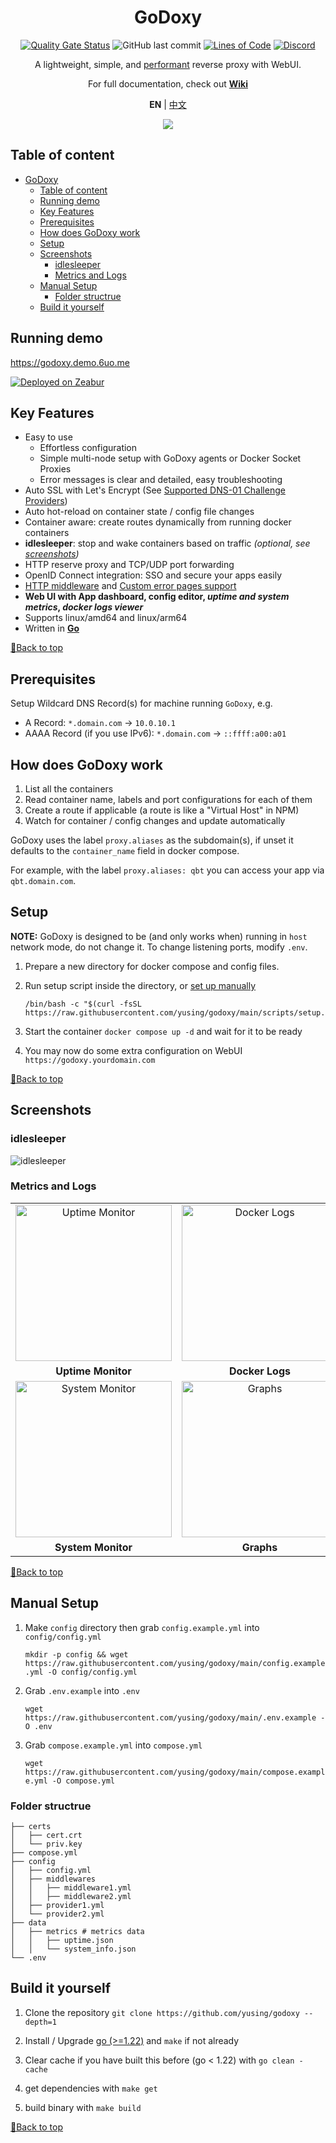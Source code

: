 <div align="center">

# GoDoxy

[![Quality Gate Status](https://sonarcloud.io/api/project_badges/measure?project=yusing_go-proxy&metric=alert_status)](https://sonarcloud.io/summary/new_code?id=yusing_godoxy)
![GitHub last commit](https://img.shields.io/github/last-commit/yusing/godoxy)
[![Lines of Code](https://sonarcloud.io/api/project_badges/measure?project=yusing_go-proxy&metric=ncloc)](https://sonarcloud.io/summary/new_code?id=yusing_godoxy)
[![Discord](https://dcbadge.limes.pink/api/server/umReR62nRd?style=flat)](https://discord.gg/umReR62nRd)

A lightweight, simple, and [performant](https://github.com/yusing/godoxy/wiki/Benchmarks) reverse proxy with WebUI.

For full documentation, check out **[Wiki](https://github.com/yusing/godoxy/wiki)**

**EN** | <a href="README_CHT.md">中文</a>

<img src="screenshots/webui.jpg" style="max-width: 650">

</div>

## Table of content

<!-- TOC -->

- [GoDoxy](#godoxy)
  - [Table of content](#table-of-content)
  - [Running demo](#running-demo)
  - [Key Features](#key-features)
  - [Prerequisites](#prerequisites)
  - [How does GoDoxy work](#how-does-godoxy-work)
  - [Setup](#setup)
  - [Screenshots](#screenshots)
    - [idlesleeper](#idlesleeper)
    - [Metrics and Logs](#metrics-and-logs)
  - [Manual Setup](#manual-setup)
    - [Folder structrue](#folder-structrue)
  - [Build it yourself](#build-it-yourself)

## Running demo

<https://godoxy.demo.6uo.me>

[![Deployed on Zeabur](https://zeabur.com/deployed-on-zeabur-dark.svg)](https://zeabur.com/referral?referralCode=yusing&utm_source=yusing&utm_campaign=oss)

## Key Features

- Easy to use
  - Effortless configuration
  - Simple multi-node setup with GoDoxy agents or Docker Socket Proxies
  - Error messages is clear and detailed, easy troubleshooting
- Auto SSL with Let's Encrypt (See [Supported DNS-01 Challenge Providers](https://github.com/yusing/go-proxy/wiki/Supported-DNS%E2%80%9001-Providers))
- Auto hot-reload on container state / config file changes
- Container aware: create routes dynamically from running docker containers
- **idlesleeper**: stop and wake containers based on traffic _(optional, see [screenshots](#idlesleeper))_
- HTTP reserve proxy and TCP/UDP port forwarding
- OpenID Connect integration: SSO and secure your apps easily
- [HTTP middleware](https://github.com/yusing/go-proxy/wiki/Middlewares) and [Custom error pages support](https://github.com/yusing/go-proxy/wiki/Middlewares#custom-error-pages)
- **Web UI with App dashboard, config editor, _uptime and system metrics_, _docker logs viewer_**
- Supports linux/amd64 and linux/arm64
- Written in **[Go](https://go.dev)**

[🔼Back to top](#table-of-content)

## Prerequisites

Setup Wildcard DNS Record(s) for machine running `GoDoxy`, e.g.

- A Record: `*.domain.com` -> `10.0.10.1`
- AAAA Record (if you use IPv6): `*.domain.com` -> `::ffff:a00:a01`

## How does GoDoxy work

1. List all the containers
2. Read container name, labels and port configurations for each of them
3. Create a route if applicable (a route is like a "Virtual Host" in NPM)
4. Watch for container / config changes and update automatically

GoDoxy uses the label `proxy.aliases` as the subdomain(s), if unset it defaults to the `container_name` field in docker compose.

For example, with the label `proxy.aliases: qbt` you can access your app via `qbt.domain.com`.

## Setup

**NOTE:** GoDoxy is designed to be (and only works when) running in `host` network mode, do not change it. To change listening ports, modify `.env`.

1. Prepare a new directory for docker compose and config files.

2. Run setup script inside the directory, or [set up manually](#manual-setup)

    ```shell
    /bin/bash -c "$(curl -fsSL https://raw.githubusercontent.com/yusing/godoxy/main/scripts/setup.sh)"
    ```

3. Start the container `docker compose up -d` and wait for it to be ready

4. You may now do some extra configuration on WebUI `https://godoxy.yourdomain.com`

[🔼Back to top](#table-of-content)

## Screenshots

### idlesleeper

![idlesleeper](screenshots/idlesleeper.webp)

### Metrics and Logs

<div align="center">
  <table>
    <tr>
      <td align="center"><img src="screenshots/uptime.png" alt="Uptime Monitor" width="250"/></td>
      <td align="center"><img src="screenshots/docker-logs.jpg" alt="Docker Logs" width="250"/></td>
      <td align="center"><img src="screenshots/docker.jpg" alt="Server Overview" width="250"/></td>
    </tr>
    <tr>
      <td align="center"><b>Uptime Monitor</b></td>
      <td align="center"><b>Docker Logs</b></td>
      <td align="center"><b>Server Overview</b></td>
    </tr>
        <tr>
      <td align="center"><img src="screenshots/system-monitor.jpg" alt="System Monitor" width="250"/></td>
      <td align="center"><img src="screenshots/system-info-graphs.jpg" alt="Graphs" width="250"/></td>
    </tr>
    <tr>
      <td align="center"><b>System Monitor</b></td>
      <td align="center"><b>Graphs</b></td>
    </tr>
  </table>
</div>

[🔼Back to top](#table-of-content)

## Manual Setup

1. Make `config` directory then grab `config.example.yml` into `config/config.yml`

   `mkdir -p config && wget https://raw.githubusercontent.com/yusing/godoxy/main/config.example.yml -O config/config.yml`

2. Grab `.env.example` into `.env`

   `wget https://raw.githubusercontent.com/yusing/godoxy/main/.env.example -O .env`

3. Grab `compose.example.yml` into `compose.yml`

   `wget https://raw.githubusercontent.com/yusing/godoxy/main/compose.example.yml -O compose.yml`

### Folder structrue

```shell
├── certs
│   ├── cert.crt
│   └── priv.key
├── compose.yml
├── config
│   ├── config.yml
│   ├── middlewares
│   │   ├── middleware1.yml
│   │   ├── middleware2.yml
│   ├── provider1.yml
│   └── provider2.yml
├── data
│   ├── metrics # metrics data
│   │   ├── uptime.json
│   │   └── system_info.json
└── .env
```

## Build it yourself

1. Clone the repository `git clone https://github.com/yusing/godoxy --depth=1`

2. Install / Upgrade [go (>=1.22)](https://go.dev/doc/install) and `make` if not already

3. Clear cache if you have built this before (go < 1.22) with `go clean -cache`

4. get dependencies with `make get`

5. build binary with `make build`

[🔼Back to top](#table-of-content)
